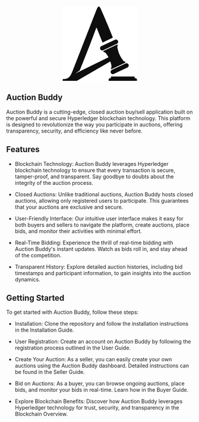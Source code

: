 <p align="center">
  <img src="https://github.com/adityaAntino/hacktheway2023/blob/develop/assets/images/app_logo.png" alt="Auction Buddy",width="200" height="200"/>
  </p>

## Auction Buddy
Auction Buddy is a cutting-edge, closed auction buy/sell application built on the powerful and secure Hyperledger blockchain technology. This platform is designed to revolutionize the way you participate in auctions, offering transparency, security, and efficiency like never before.

## Features
- Blockchain Technology: Auction Buddy leverages Hyperledger blockchain technology to ensure that every transaction is secure, tamper-proof, and transparent. Say goodbye to doubts about the integrity of the auction process.

- Closed Auctions: Unlike traditional auctions, Auction Buddy hosts closed auctions, allowing only registered users to participate. This guarantees that your auctions are exclusive and secure.

- User-Friendly Interface: Our intuitive user interface makes it easy for both buyers and sellers to navigate the platform, create auctions, place bids, and monitor their activities with minimal effort.

- Real-Time Bidding: Experience the thrill of real-time bidding with Auction Buddy's instant updates. Watch as bids roll in, and stay ahead of the competition.

- Transparent History: Explore detailed auction histories, including bid timestamps and participant information, to gain insights into the auction dynamics.

## Getting Started
To get started with Auction Buddy, follow these steps:

- Installation: Clone the repository and follow the installation instructions in the Installation Guide.

- User Registration: Create an account on Auction Buddy by following the registration process outlined in the User Guide.

- Create Your Auction: As a seller, you can easily create your own auctions using the Auction Buddy dashboard. Detailed instructions can be found in the Seller Guide.

- Bid on Auctions: As a buyer, you can browse ongoing auctions, place bids, and monitor your bids in real-time. Learn how in the Buyer Guide.

- Explore Blockchain Benefits: Discover how Auction Buddy leverages Hyperledger technology for trust, security, and transparency in the Blockchain Overview.
